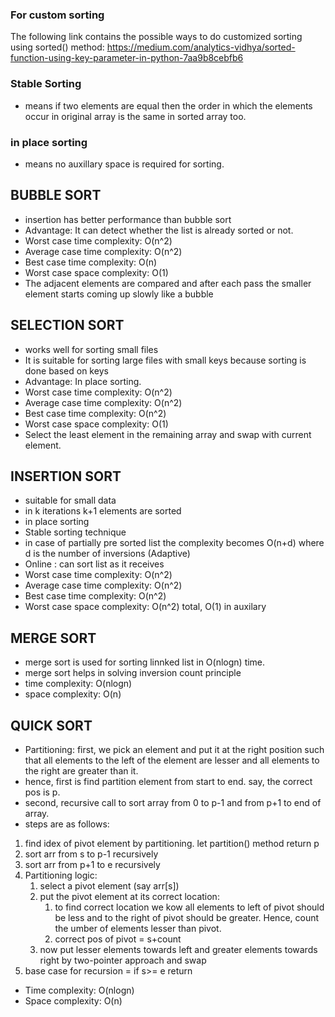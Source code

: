 
### For custom sorting
The following link contains the possible ways to do customized sorting using sorted() method: https://medium.com/analytics-vidhya/sorted-function-using-key-parameter-in-python-7aa9b8cebfb6

### Stable Sorting

- means if two elements are equal then the order in which the elements occur in original array is the same in sorted array too.

### in place sorting

- means no auxillary space is required for sorting.

## BUBBLE SORT

- insertion has better performance than bubble sort
- Advantage: It can detect whether the list is already sorted or not.
- Worst case time complexity: O(n^2)
- Average case time complexity: O(n^2)
- Best case time complexity: O(n)
- Worst case space complexity: O(1)
- The adjacent elements are compared and after each pass the smaller element starts coming up slowly like a bubble

## SELECTION SORT

- works well for sorting small files
- It is suitable for sorting large files with small keys because sorting is done based on keys  
- Advantage: In place sorting.
- Worst case time complexity: O(n^2)
- Average case time complexity: O(n^2)
- Best case time complexity: O(n^2)
- Worst case space complexity: O(1)
- Select the least element in the remaining array and swap with current element.

## INSERTION SORT

- suitable for small data
- in k iterations k+1 elements are sorted
- in place sorting
- Stable sorting technique  
- in case of partially pre sorted list the complexity becomes O(n+d) where d is the number of inversions (Adaptive)
- Online : can sort list as it receives
- Worst case time complexity: O(n^2)
- Average case time complexity: O(n^2)
- Best case time complexity: O(n^2)
- Worst case space complexity: O(n^2) total, O(1) in auxilary

## MERGE SORT

- merge sort is used for sorting linnked list in O(nlogn) time.
- merge sort helps in solving inversion count principle
- time complexity: O(nlogn)
- space complexity: O(n)

## QUICK SORT

- Partitioning: first, we pick an element and put it at the right position such that all elements to the left of the element are lesser and all
elements to the right are greater than it.
- hence, first is find partition element from start to end. say, the correct pos is p.
- second, recursive call to sort array from 0 to p-1 and from p+1 to end of array.
- steps are as follows:
1. find idex of pivot element by partitioning. let partition() method return p
2. sort arr from s to p-1 recursively
3. sort arr from p+1 to e recursively
4. Partitioning logic:
   1. select a pivot element (say arr[s])
   2. put the pivot element at its correct location:
      1. to find correct location we kow all elements to left of pivot should be less and to the right of pivot should be greater. Hence, count the umber of elements lesser than pivot.
      2. correct pos of pivot = s+count
   3. now put lesser elements towards left and greater elements towards right by two-pointer approach and swap
5. base case for recursion = if s>= e return
- Time complexity: O(nlogn)
- Space complexity: O(n)